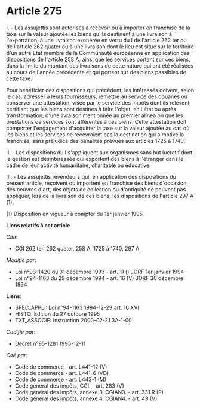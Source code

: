 # Article 275

I. - Les assujettis sont autorisés à recevoir ou à importer en franchise de la taxe sur la valeur ajoutée les biens qu'ils
destinent à une livraison à l'exportation, à une livraison exonérée en vertu du I de l'article 262 ter ou de l'article 262
quater ou à une livraison dont le lieu est situé sur le territoire d'un autre Etat membre de la Communauté européenne en
application des dispositions de l'article 258 A, ainsi que les services portant sur ces biens, dans la limite du montant des
livraisons de cette nature qui ont été réalisées au cours de l'année précédente et qui portent sur des biens passibles de
cette taxe.

Pour bénéficier des dispositions qui précèdent, les intéressés doivent, selon le cas, adresser à leurs fournisseurs, remettre
au service des douanes ou conserver une attestation, visée par le service des impôts dont ils relèvent, certifiant que les
biens sont destinés à faire l'objet, en l'état ou après transformation, d'une livraison mentionnée au premier alinéa ou que
les prestations de services sont afférentes à ces biens. Cette attestation doit comporter l'engagement d'acquitter la taxe
sur la valeur ajoutée au cas où les biens et les services ne recevraient pas la destination qui a motivé la franchise, sans
préjudice des pénalités prévues aux articles 1725 à 1740.

II. - Les dispositions du I s'appliquent aux organismes sans but lucratif dont la gestion est désintéressée qui exportent des
biens à l'étranger dans le cadre de leur activité humanitaire, charitable ou éducative.

III. - Les assujettis revendeurs qui, en application des dispositions du présent article, reçoivent ou importent en franchise
des biens d'occasion, des oeuvres d'art, des objets de collection ou d'antiquité ne peuvent pas appliquer, lors de la
livraison de ces biens, les dispositions de l'article 297 A (1).

(1) Disposition en vigueur à compter du 1er janvier 1995.

**Liens relatifs à cet article**

_Cite_:

  - CGI 262 ter, 262 quater, 258 A, 1725 à 1740, 297 A

_Modifié par_:

  - Loi n°93-1420 du 31 décembre 1993 - art. 11 () JORF 1er janvier 1994
  - Loi n°94-1163 du 29 décembre 1994 - art. 16 (V) JORF 30 décembre 1994

**Liens**:

  - SPEC_APPLI: Loi n°94-1163 1994-12-29 art. 16 XVI
  - HISTO: Edition du 27 octobre 1995
  - TXT_ASSOCIE: Instruction 2000-02-21 3A-1-00

_Codifié par_:

  - Décret n°95-1281 1995-12-11

_Cité par_:

  - Code de commerce - art. L441-12 (V)
  - Code de commerce - art. L441-6 (VD)
  - Code de commerce - art. L443-1 (M)
  - Code général des impôts, CGI. - art. 283 (V)
  - Code général des impôts, annexe 3, CGIAN3. - art. 331 R (P)
  - Code général des impôts, annexe 4, CGIAN4. - art. 49 (V)
